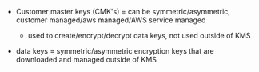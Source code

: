 - Customer master keys (CMK's) = can be symmetric/asymmetric, customer managed/aws managed/AWS service managed 
  - used to create/encrypt/decrypt data keys, not used outside of KMS

- data keys = symmetric/asymmetric encryption keys that are downloaded and managed outside of KMS